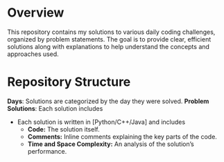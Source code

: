 # Overview
This repository contains my solutions to various daily coding challenges, organized by problem statements. The goal is to provide clear, efficient solutions along with explanations to help understand the concepts and approaches used.

# Repository Structure
**Days**: Solutions are categorized by the day they were solved.
**Problem Solutions**: Each solution includes
- Each solution is written in [Python/C++/Java] and includes
  - **Code:** The solution itself.  
  - **Comments:** Inline comments explaining the key parts of the code.  
  - **Time and Space Complexity:** An analysis of the solution’s performance.
